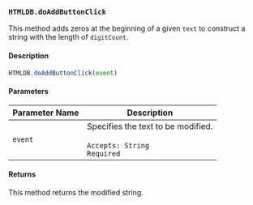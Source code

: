 ### `HTMLDB.doAddButtonClick`

This method adds zeros at the beginning of a given `text` to construct a string with the length of `digitCount`.

#### Description

```javascript
HTMLDB.doAddButtonClick(event)
```

#### Parameters

| Parameter Name             | Description                               |
| -------------------------- | ----------------------------------------- |
| `event` | Specifies the text to be modified.<br><br>`Accepts: String`<br>`Required` |

#### Returns

This method returns the modified string.